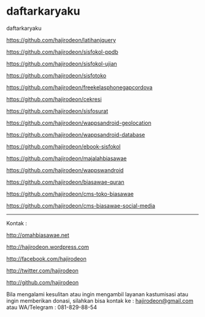 # daftarkaryaku
daftarkaryaku

https://github.com/hajirodeon/latihanjquery

https://github.com/hajirodeon/sisfokol-ppdb

https://github.com/hajirodeon/sisfokol-ujian

https://github.com/hajirodeon/sisfotoko

https://github.com/hajirodeon/freekelasphonegapcordova

https://github.com/hajirodeon/cekresi

https://github.com/hajirodeon/sisfosurat

https://github.com/hajirodeon/wappsandroid-geolocation

https://github.com/hajirodeon/wappsandroid-database

https://github.com/hajirodeon/ebook-sisfokol

https://github.com/hajirodeon/majalahbiasawae

https://github.com/hajirodeon/wappswandroid

https://github.com/hajirodeon/biasawae-quran

https://github.com/hajirodeon/cms-toko-biasawae

https://github.com/hajirodeon/cms-biasawae-social-media




--------------------------------------------------


Kontak : 

http://omahbiasawae.net

http://hajirodeon.wordpress.com

http://facebook.com/hajirodeon

http://twitter.com/hajirodeon

http://github.com/hajirodeon

Bila mengalami kesulitan atau ingin mengambil layanan kastumisasi atau ingin memberikan donasi, silahkan bisa kontak ke : hajirodeon@gmail.com atau WA/Telegram : 081-829-88-54
